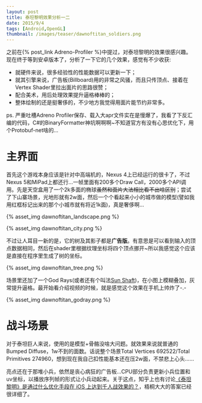 ```yaml
---
layout: post
title: 泰坦黎明效果分析一二
date: 2015/9/4
tags: [Android,OpenGL]
thumbnail: /images/teaser/dawnoftitan_soldiers.png
---
```


之前在{% post_link Adreno-Profiler %}中提过，对泰坦黎明的效果很感兴趣。现在终于等到安卓版本了，分析了一下它的几个效果，感觉有不少收获:

<!--more-->

- 就硬件来说，很多经验性的性能数据可以更新一下；
- 就其引擎来说，广告板(Billboard)用的非常之风骚，而且只传顶点、接着在Vertex Shader里拉出面片的思路很赞；
- 配合美术，用后处理效果提升逼格棒棒的；
- 整体绘制的还是挺奢侈的，不少地方我觉得用面片能节约非常多。

ps. 严重吐槽Adreno Profiler保存、载入大apr文件实在是慢爆了，我看了下反汇编的代码，C#的BinaryFormatter神坑啊啊啊~不知道官方有没有心思优化下，用个Protobuf-net啥的...

# 主界面

首先这个游戏本身应该是针对中高端机的，Nexus 4上已经运行的很卡了，不过Nexus 5和MiPad上都还行...一帧里面有200多个Draw Call，2000多个API调用。先是天空盒用了一个2k多面的椭球<del>虽然和面片大法相比看不出啥区别</del>；尝试了下山寨场景，光地形就有2w面，然后一个个看起来小小的城市做的模型(譬如我用红框标记出来的那个小城市就有将近1k面)，真是奢侈啊...

{% asset_img dawnoftitan_landscape.png %}

{% asset_img dawnoftitan_city.png %}

不过让人耳目一新的是，它的树及其影子都是**广告版**。有意思是可以看到输入的顶点数据相同，然后在shader里根据纹理坐标将四个顶点挪开~所以我感觉这个应该是直接在程序里生成了树的坐标。

{% asset_img dawnoftitan_tree.png %}

场景里还加了一个God Rays(或者还有个叫法[Sun Shaft](http://docs.unity3d.com/Manual/script-SunShafts.html))，在小图上模糊叠加，灰常提升逼格。最开始看介绍视频的时候，就是感觉这个效果在手机上帅炸了-.-

{% asset_img dawnoftitan_godray.png %}

# 战斗场景

对于泰坦巨人来说，使用的是模型+骨骼没啥大问题。就效果来说就普通的Bumped Diffuse，1w不到的面数。话说整个场景Total Vertices 692522/Total Primitives 274960，想到现在我自己扣性能基本还在压2w面，不禁悲上心头……

亮点还在于那堆小兵，依然是丧心病狂的广告板...CPU部分负责更新小兵位置和uv坐标，以播放序列帧的形式让小兵动起来。关于这点，知乎上也有讨论[《泰坦黎明》是通过什么优化手段在 iOS 上达到千人战效果的？](http://www.zhihu.com/question/30016156)，梧桐大大的答案已经很详细了。